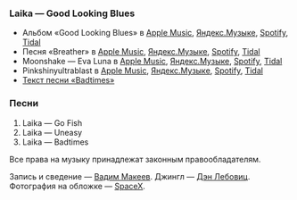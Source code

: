 ### Laika — Good Looking Blues

- Альбом «Good Looking Blues» в
	[Apple Music](https://music.apple.com/album/3028729),
	[Яндекс.Музыке](https://music.yandex.ru/album/719219),
	[Spotify](https://open.spotify.com/album/3ouVz7kS7MhXKDn8C7qkvb),
	[Tidal](https://tidal.com/browse/album/2204760)
- Песня «Breather» в
	[Apple Music](https://music.apple.com/album/7060524?i=7060502),
	[Яндекс.Музыке](https://music.yandex.ru/album/709394/track/6572312),
	[Spotify](https://open.spotify.com/track/3r6SEGPVlAtfrP8WtDD6eV),
	[Tidal](tidal.com/browse/track/2204170)
- Moonshake — Eva Luna в
	[Apple Music](https://music.apple.com/album/251624175),
	[Яндекс.Музыке](https://music.yandex.ru/album/720524),
	[Spotify](https://open.spotify.com/album/0ZItDfsnuLZvNbRryAToZ6),
	[Tidal](https://tidal.com/browse/album/2207058)
- Pinkshinyultrablast в
	[Apple Music](https://music.apple.com/artist/365816959),
	[Яндекс.Музыке](https://music.yandex.ru/artist/3270258),
	[Spotify](https://open.spotify.com/artist/3pJuDuFyP5uxCHDpXPczf4),
	[Tidal](https://tidal.com/browse/artist/6201863)
- [Текст песни «Badtimes»](https://genius.com/Laika-badtimes-lyrics)

### Песни

1. Laika — Go Fish
2. Laika — Uneasy
3. Laika — Badtimes

Все права на музыку принадлежат законным правообладателям.

Запись и сведение — [Вадим Макеев](https://twitter.com/pepelsbey).
Джингл — [Дэн Лебовиц](https://www.youtube.com/channel/UC38A5qHrlc_Zgua7vL4b96w).
Фотография на обложке — [SpaceX](https://unsplash.com/photos/VBNb52J8Trk).
